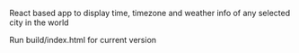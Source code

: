 React based app to display time, timezone and weather info of any selected city in the world

Run build/index.html for current version
